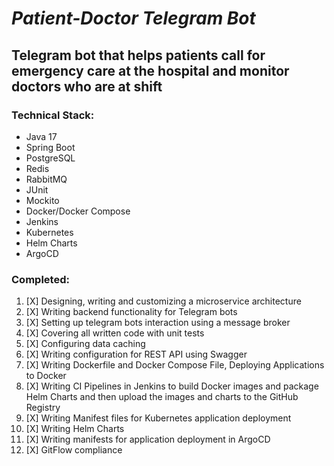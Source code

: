 # **_Patient-Doctor Telegram Bot_**


## Telegram bot that helps patients call for emergency care at the hospital and monitor doctors who are at shift

### Technical Stack:

- Java 17
- Spring Boot
- PostgreSQL
- Redis
- RabbitMQ
- JUnit
- Mockito
- Docker/Docker Compose 
- Jenkins
- Kubernetes
- Helm Charts
- ArgoCD

### Completed: 

1. [X] Designing, writing and customizing a microservice architecture
2. [X] Writing backend functionality for Telegram bots
3. [X] Setting up telegram bots interaction using a message broker
4. [X] Covering all written code with unit tests
5. [X] Configuring data caching
6. [X] Writing configuration for REST API using Swagger
7. [X] Writing Dockerfile and Docker Compose File, Deploying Applications to Docker
8. [X] Writing CI Pipelines in Jenkins to build Docker images and package Helm Charts and then upload the images and charts to the GitHub Registry
9. [X] Writing Manifest files for Kubernetes application deployment
10. [X] Writing Helm Charts
11. [X] Writing manifests for application deployment in ArgoCD
12. [X] GitFlow compliance 




